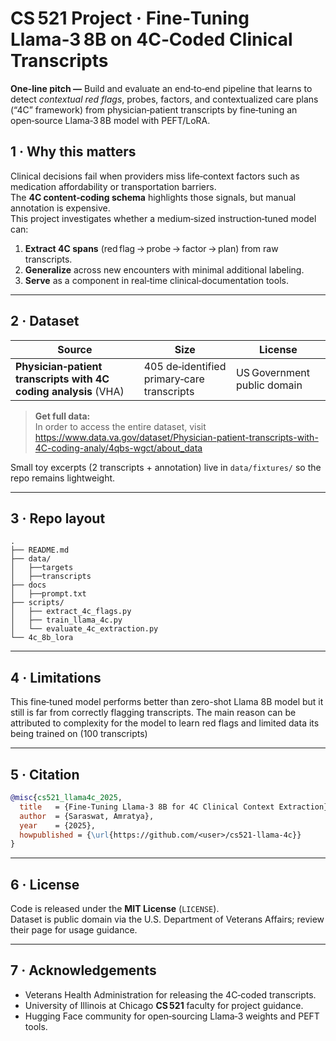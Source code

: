# CS 521 Project · Fine‑Tuning Llama‑3 8B on 4C‑Coded Clinical Transcripts

**One‑line pitch —** Build and evaluate an end‑to‑end pipeline that learns to detect _contextual red flags_, probes, factors, and contextualized care plans (“4C” framework) from physician‑patient transcripts by fine‑tuning an open‑source Llama‑3 8B model with PEFT/LoRA.

## 1 · Why this matters  
Clinical decisions fail when providers miss life‑context factors such as medication affordability or transportation barriers.  
The **4C content‑coding schema** highlights those signals, but manual annotation is expensive.  
This project investigates whether a medium‑sized instruction‑tuned model can:

1. **Extract 4C spans** (red flag → probe → factor → plan) from raw transcripts.  
2. **Generalize** across new encounters with minimal additional labeling.  
3. **Serve** as a component in real‑time clinical‑documentation tools.

---

## 2 · Dataset  

| Source | Size | License |
| --- | --- | --- |
| **Physician‑patient transcripts with 4C coding analysis** (VHA) | 405 de‑identified primary‑care transcripts | US Government public domain |

> **Get full data:**  
> In order to access the entire dataset, visit  
> <https://www.data.va.gov/dataset/Physician-patient-transcripts-with-4C-coding-analy/4qbs-wgct/about_data>

Small toy excerpts (2 transcripts + annotation) live in `data/fixtures/` so the repo remains lightweight.

---

## 3 · Repo layout  

```text
.
├── README.md
├── data/
│   ├──targets
│   ├──transcripts
├── docs
│   ├──prompt.txt
├── scripts/
│   ├── extract_4c_flags.py
│   ├── train_llama_4c.py
│   └── evaluate_4c_extraction.py
└── 4c_8b_lora
```

---

## 4 · Limitations 

This fine‑tuned model performs better than zero-shot Llama 8B model but it still is far from correctly flagging transcripts.
The main reason can be attributed to complexity for the model to learn red flags and limited data its being trained on (100 transcripts)

---

## 5 · Citation  

```bibtex
@misc{cs521_llama4c_2025,
  title   = {Fine‑Tuning Llama‑3 8B for 4C Clinical Context Extraction},
  author  = {Saraswat, Amratya},
  year    = {2025},
  howpublished = {\url{https://github.com/<user>/cs521-llama-4c}}
}
```

---

## 6 · License  

Code is released under the **MIT License** (`LICENSE`).  
Dataset is public domain via the U.S. Department of Veterans Affairs; review their page for usage guidance.

---

## 7 · Acknowledgements  

* Veterans Health Administration for releasing the 4C‑coded transcripts.  
* University of Illinois at Chicago **CS 521** faculty for project guidance.  
* Hugging Face community for open‑sourcing Llama‑3 weights and PEFT tools.

